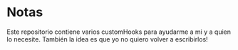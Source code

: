 # Notas

Este repositorio contiene varios customHooks para ayudarme a mi y a quien lo necesite.
También la idea es que yo no quiero volver a escribirlos!